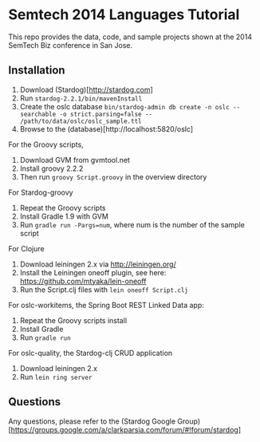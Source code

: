 # Semtech 2014 Languages Tutorial

This repo provides the data, code, and sample projects shown at the 2014 SemTech Biz conference in San Jose.

## Installation

1. Download (Stardog)[http://stardog.com]
2. Run `stardog-2.2.1/bin/mavenInstall`
3. Create the oslc database `bin/stardog-admin db create -n oslc --searchable -o strict.parsing=false -- /path/to/data/oslc/oslc_sample.ttl`
4. Browse to the (database)[http://localhost:5820/oslc]


For the Groovy scripts,

1. Download GVM from gvmtool.net
2. Install groovy 2.2.2
3. Then run `groovy Script.groovy` in the overview directory


For Stardog-groovy

1. Repeat the Groovy scripts
2. Install Gradle 1.9 with GVM
3. Run `gradle run -Pargs=num`, where num is the number of the sample script


For Clojure

1. Download leiningen 2.x via http://leiningen.org/
2. Install the Leiningen oneoff plugin, see here: https://github.com/mtyaka/lein-oneoff
3. Run the Script.clj files with `lein oneoff Script.clj`

For oslc-workitems, the Spring Boot REST Linked Data app:

1. Repeat the Groovy scripts install
2. Install Gradle
3. Run `gradle run`

For oslc-quality, the Stardog-clj CRUD application

1. Download leiningen 2.x
2. Run `lein ring server`

## Questions

Any questions, please refer to the (Stardog Google Group)[https://groups.google.com/a/clarkparsia.com/forum/#!forum/stardog]







